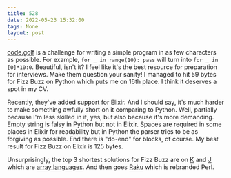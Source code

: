 ```yaml
---
title: 528
date: 2022-05-23 15:32:00
tags: None
layout: post
---
```


[code.golf](https://code.golf/) is a challenge for writing a simple program in as few characters as possible. For example, `for _ in range(10): pass` will turn into `for _ in [0]*10:0`. Beautiful, isn't it? I feel like it's the best resource for preparation for interviews. Make them question your sanity! I managed to hit 59 bytes for Fizz Buzz on Python which puts me on 16th place. I think it deserves a spot in my CV.

Recently, they've added support for Elixir. And I should say, it's much harder to make something awfully short on it comparing to Python. Well, partially because I'm less skilled in it, yes, but also because it's more demanding. Empty string is falsy in Python but not in Elixir. Spaces are required in some places in Elixir for readability but in Python the parser tries to be as forgiving as possible. End there is "do-end" for blocks, of course. My best result for Fizz Buzz on Elixir is 125 bytes.

Unsurprisingly, the top 3 shortest solutions for Fizz Buzz are on [K](https://en.wikipedia.org/wiki/K_(programming_language)) and [J](https://en.wikipedia.org/wiki/J_(programming_language)) which are [array languages](https://en.wikipedia.org/wiki/Array_programming). And then goes [Raku](https://en.wikipedia.org/wiki/Raku_(programming_language)) which is rebranded Perl.
